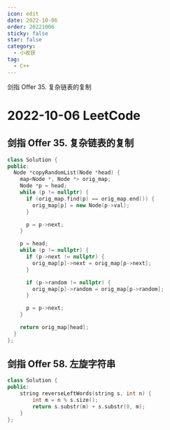 ```yaml
---
icon: edit
date: 2022-10-06
order: 20221006
sticky: false
star: false
category:
  - 小收获
tag:
  - C++
---
```


剑指 Offer 35. 复杂链表的复制

<!-- more -->

# 2022-10-06 LeetCode

## 剑指 Offer 35. 复杂链表的复制

```cpp
class Solution {
public:
  Node *copyRandomList(Node *head) {
    map<Node *, Node *> orig_map;
    Node *p = head;
    while (p != nullptr) {
      if (orig_map.find(p) == orig_map.end()) {
        orig_map[p] = new Node(p->val);
      }

      p = p->next;
    }

    p = head;
    while (p != nullptr) {
      if (p->next != nullptr) {
        orig_map[p]->next = orig_map[p->next];
      }

      if (p->random != nullptr) {
        orig_map[p]->random = orig_map[p->random];
      }

      p = p->next;
    }

    return orig_map[head];
  }
};
```

## 剑指 Offer 58. 左旋字符串

```cpp
class Solution {
public:
    string reverseLeftWords(string s, int n) {
        int m = n % s.size();
        return s.substr(m) + s.substr(0, m);
    }
};
```
